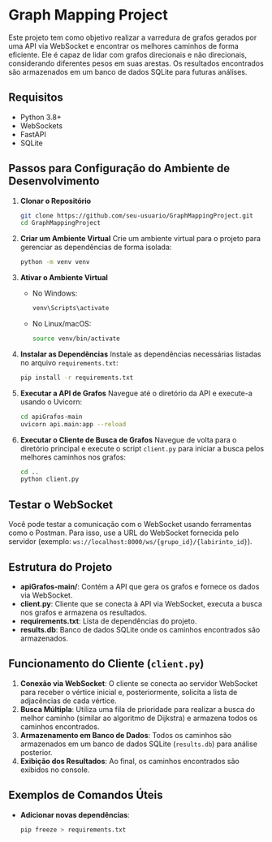 # Graph Mapping Project

Este projeto tem como objetivo realizar a varredura de grafos gerados por uma API via WebSocket e encontrar os melhores caminhos de forma eficiente. Ele é capaz de lidar com grafos direcionais e não direcionais, considerando diferentes pesos em suas arestas. Os resultados encontrados são armazenados em um banco de dados SQLite para futuras análises.

## Requisitos
- Python 3.8+
- WebSockets
- FastAPI
- SQLite

## Passos para Configuração do Ambiente de Desenvolvimento

1. **Clonar o Repositório**
   ```sh
   git clone https://github.com/seu-usuario/GraphMappingProject.git
   cd GraphMappingProject
   ```

2. **Criar um Ambiente Virtual**
   Crie um ambiente virtual para o projeto para gerenciar as dependências de forma isolada:
   ```sh
   python -m venv venv
   ```

3. **Ativar o Ambiente Virtual**
   - No Windows:
     ```sh
     venv\Scripts\activate
     ```
   - No Linux/macOS:
     ```sh
     source venv/bin/activate
     ```

4. **Instalar as Dependências**
   Instale as dependências necessárias listadas no arquivo `requirements.txt`:
   ```sh
   pip install -r requirements.txt
   ```

5. **Executar a API de Grafos**
   Navegue até o diretório da API e execute-a usando o Uvicorn:
   ```sh
   cd apiGrafos-main
   uvicorn api.main:app --reload
   ```

6. **Executar o Cliente de Busca de Grafos**
   Navegue de volta para o diretório principal e execute o script `client.py` para iniciar a busca pelos melhores caminhos nos grafos:
   ```sh
   cd ..
   python client.py
   ```

## Testar o WebSocket

Você pode testar a comunicação com o WebSocket usando ferramentas como o Postman. Para isso, use a URL do WebSocket fornecida pelo servidor (exemplo: `ws://localhost:8000/ws/{grupo_id}/{labirinto_id}`).

## Estrutura do Projeto

- **apiGrafos-main/**: Contém a API que gera os grafos e fornece os dados via WebSocket.
- **client.py**: Cliente que se conecta à API via WebSocket, executa a busca nos grafos e armazena os resultados.
- **requirements.txt**: Lista de dependências do projeto.
- **results.db**: Banco de dados SQLite onde os caminhos encontrados são armazenados.

## Funcionamento do Cliente (`client.py`)

1. **Conexão via WebSocket**: O cliente se conecta ao servidor WebSocket para receber o vértice inicial e, posteriormente, solicita a lista de adjacências de cada vértice.
2. **Busca Múltipla**: Utiliza uma fila de prioridade para realizar a busca do melhor caminho (similar ao algoritmo de Dijkstra) e armazena todos os caminhos encontrados.
3. **Armazenamento em Banco de Dados**: Todos os caminhos são armazenados em um banco de dados SQLite (`results.db`) para análise posterior.
4. **Exibição dos Resultados**: Ao final, os caminhos encontrados são exibidos no console.

## Exemplos de Comandos Úteis

- **Adicionar novas dependências**:
  ```sh
  pip freeze > requirements.txt
  ```
